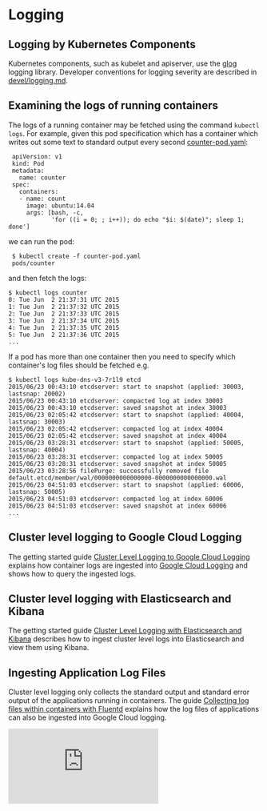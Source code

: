 # Logging

## Logging by Kubernetes Components
Kubernetes components, such as kubelet and apiserver, use the [glog](https://godoc.org/github.com/golang/glog) logging library.  Developer conventions for logging severity are described in [devel/logging.md](devel/logging.md).

## Examining the logs of running containers
The logs of a running container may be fetched using the command `kubectl logs`. For example, given
this pod specification which has a container which writes out some text to standard
output every second [counter-pod.yaml](../examples/blog-logging/counter-pod.yaml):
```
 apiVersion: v1
 kind: Pod
 metadata:
   name: counter
 spec:
   containers:
   - name: count
     image: ubuntu:14.04
     args: [bash, -c, 
            'for ((i = 0; ; i++)); do echo "$i: $(date)"; sleep 1; done']
```
we can run the pod:
```
 $ kubectl create -f counter-pod.yaml
 pods/counter
```
and then fetch the logs:
```
$ kubectl logs counter
0: Tue Jun  2 21:37:31 UTC 2015
1: Tue Jun  2 21:37:32 UTC 2015
2: Tue Jun  2 21:37:33 UTC 2015
3: Tue Jun  2 21:37:34 UTC 2015
4: Tue Jun  2 21:37:35 UTC 2015
5: Tue Jun  2 21:37:36 UTC 2015
...
```
If a pod has more than one container then you need to specify which container's log files should
be fetched e.g.
```
$ kubectl logs kube-dns-v3-7r1l9 etcd
2015/06/23 00:43:10 etcdserver: start to snapshot (applied: 30003, lastsnap: 20002)
2015/06/23 00:43:10 etcdserver: compacted log at index 30003
2015/06/23 00:43:10 etcdserver: saved snapshot at index 30003
2015/06/23 02:05:42 etcdserver: start to snapshot (applied: 40004, lastsnap: 30003)
2015/06/23 02:05:42 etcdserver: compacted log at index 40004
2015/06/23 02:05:42 etcdserver: saved snapshot at index 40004
2015/06/23 03:28:31 etcdserver: start to snapshot (applied: 50005, lastsnap: 40004)
2015/06/23 03:28:31 etcdserver: compacted log at index 50005
2015/06/23 03:28:31 etcdserver: saved snapshot at index 50005
2015/06/23 03:28:56 filePurge: successfully removed file default.etcd/member/wal/0000000000000000-0000000000000000.wal
2015/06/23 04:51:03 etcdserver: start to snapshot (applied: 60006, lastsnap: 50005)
2015/06/23 04:51:03 etcdserver: compacted log at index 60006
2015/06/23 04:51:03 etcdserver: saved snapshot at index 60006
...
```

## Cluster level logging to Google Cloud Logging
The getting started guide [Cluster Level Logging to Google Cloud Logging](getting-started-guides/logging.md)
explains how container logs are ingested into [Google Cloud Logging](https://cloud.google.com/logging/docs/)
and shows how to query the ingested logs.

## Cluster level logging with Elasticsearch and Kibana
The getting started guide [Cluster Level Logging with Elasticsearch and Kibana](getting-started-guides/logging-elasticsearch.md)
describes how to ingest cluster level logs into Elasticsearch and view them using Kibana.

## Ingesting Application Log Files
Cluster level logging only collects the standard output and standard error output of the applications
running in containers. The guide [Collecting log files within containers with Fluentd](../contrib/logging/fluentd-sidecar-gcp/README.md) explains how the log files of applications can also be ingested into Google Cloud logging.

[![Analytics](https://kubernetes-site.appspot.com/UA-36037335-10/GitHub/docs/logging.md?pixel)]()
